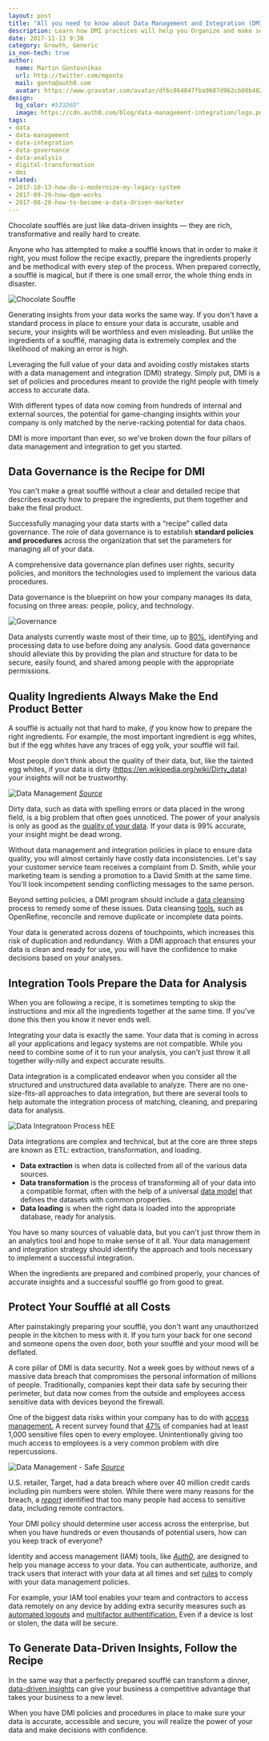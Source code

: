 ```yaml
---
layout: post
title: "All you need to know about Data Management and Integration (DMI)"
description: Learn how DMI practices will help you Organize and make sense of all your valuable data.
date: 2017-11-13 9:30
category: Growth, Generic
is_non-tech: true
author:  
  name: Martin Gontovnikas
  url: http://twitter.com/mgonto
  mail: gonto@auth0.com
  avatar: https://www.gravatar.com/avatar/df6c864847fba9687d962cb80b482764??s=60
design:
  bg_color: #531D6D"
  image: https://cdn.auth0.com/blog/data-management-integration/logo.png
tags:
- data
- data-management
- data-integration
- data-governance
- data-analysis
- digital-transformation
- dmi
related:
- 2017-10-13-how-do-i-modernize-my-legacy-system
- 2017-09-29-how-dpm-works
- 2017-08-28-how-to-become-a-data-driven-marketer
---
```


Chocolate soufflés are just like data-driven insights — they are rich, transformative and really hard to create.


Anyone who has attempted to make a soufflé knows that in order to make it right, you must follow the recipe exactly, prepare the ingredients properly and be methodical with every step of the process. When prepared correctly, a soufflé is magical, but if there is one small error, the whole thing ends in disaster.

![Chocolate Souffle](https://cdn.auth0.com/blog/dmi/Chocolate-Souffle.jpg)

Generating insights from your data works the same way. If you don't have a standard process in place to ensure your data is accurate, usable and secure, your insights will be worthless and even misleading. But unlike the ingredients of a soufflé, managing data is extremely complex and the likelihood of making an error is high.

Leveraging the full value of your data and avoiding costly mistakes starts with a data management and integration (DMI) strategy. Simply put, DMI is a set of policies and procedures meant to provide the right people with timely access to accurate data.

With different types of data now coming from hundreds of internal and external sources, the potential for game-changing insights within your company is only matched by the nerve-racking potential for data chaos.

DMI is more important than ever, so we've broken down the four pillars of data management and integration to get you started.

## Data Governance is the Recipe for DMI

You can't make a great soufflé without a clear and detailed recipe that describes exactly how to prepare the ingredients, put them together and bake the final product.

Successfully managing your data starts with a “recipe” called data governance. The role of data governance is to establish **standard policies and procedures** across the organization that set the parameters for managing all of your data.

A comprehensive data governance plan defines user rights, security policies, and monitors the technologies used to implement the various data procedures.

Data governance is the blueprint on how your company manages its data, focusing on three areas: people, policy, and technology.

![Governance](https://cdn.auth0.com/blog/dmi/governance.png)

Data analysts currently waste most of their time, up to [80%](https://www.forbes.com/sites/gilpress/2016/03/23/data-preparation-most-time-consuming-least-enjoyable-data-science-task-survey-says/#10a8aa6a6f63), identifying and processing data to use before doing any analysis. Good data governance should alleviate this by providing the plan and structure for data to be secure, easily found, and shared among people with the appropriate permissions.

## Quality Ingredients Always Make the End Product Better

A soufflé is actually not that hard to make, *if* you know how to prepare the right ingredients. For example, the most important ingredient is egg whites, but if the egg whites have any traces of egg yolk, your soufflé will fail.

Most people don't think about the quality of their data, but, like the tainted egg whites, if your data is dirty (https://en.wikipedia.org/wiki/Dirty_data) your insights will not be trustworthy.

![Data Management](http://4.bp.blogspot.com/-ZiFiWxQAOoU/VSoMfSxSKCI/AAAAAAAAPyw/tNBVivLmdSI/s1600/005b.jpg)
_[Source](Source)_

Dirty data, such as data with spelling errors or data placed in the wrong field, is a big problem that often goes unnoticed. The power of your analysis is only as good as the [quality of your data](https://www.interana.com/blog/understanding-value-data/). If your data is 99% accurate, your insight might be dead wrong.

Without data management and integration policies in place to ensure data quality, you will almost certainly have costly data inconsistencies. Let's say your customer service team receives a complaint from D. Smith, while your marketing team is sending a promotion to a David Smith at the same time. You'll look incompetent sending conflicting messages to the same person.

Beyond setting policies, a DMI program should include a [data cleansing](https://en.wikipedia.org/wiki/Data_cleansing) process to remedy some of these issues. Data cleansing [tools](https://www.quora.com/What-are-the-best-data-cleansing-tools), such as OpenRefine, reconcile and remove duplicate or incomplete data points.

Your data is generated across dozens of touchpoints, which increases this risk of duplication and redundancy. With a DMI approach that ensures your data is clean and ready for use, you will have the confidence to make decisions based on your analyses.

## Integration Tools Prepare the Data for Analysis

When you are following a recipe, it is sometimes tempting to skip the instructions and mix all the ingredients together at the same time. If you've done this then you know it never ends well.

Integrating your data is exactly the same. Your data that is coming in across all your applications and legacy systems are not compatible. While you need to combine some of it to run your analysis, you can't just throw it all together willy-nilly and expect accurate results.

Data integration is a complicated endeavor when you consider all the structured and unstructured data available to analyze.  There are no one-size-fits-all approaches to data integration, but there are several tools to help automate the integration process of matching, cleaning, and preparing data for analysis.

![Data Integratoon Process hEE](https://cdn.auth0.com/blog/dmi/Data-Integration-Process.png)

Data integrations are complex and technical, but at the core are three steps are known as ETL: extraction, transformation, and loading.

* **Data extraction** is when data is collected from all of the various data sources.
* **Data transformation** is the process of transforming all of your data into a compatible format, often with the help of a universal [data model](https://en.wikipedia.org/wiki/Data_model) that defines the datasets with common properties.
* **Data loading** is when the right data is loaded into the appropriate database, ready for analysis.

You have so many sources of valuable data, but you can't just throw them in an analytics tool and hope to make sense of it all. Your data management and integration strategy should identify the approach and tools necessary to implement a successful integration.

When the ingredients are prepared and combined properly, your chances of accurate insights and a successful soufflé go from good to great.

## Protect Your Soufflé at all Costs

After painstakingly preparing your soufflé, you don't want any unauthorized people in the kitchen to mess with it. If you turn your back for one second and someone opens the oven door, both your soufflé and your mood will be deflated.

A core pillar of DMI is data security. Not a week goes by without news of a massive data breach that compromises the personal information of millions of people. Traditionally, companies kept their data safe by securing their perimeter, but data now comes from the outside and employees access sensitive data with devices beyond the firewall.

One of the biggest data risks within your company has to do with [access management.](https://auth0.com/user-management) A recent survey found that [47%](https://blog.varonis.com/2017-varonis-data-risk-report-47-had-at-least-1000-sensitive-files-exposed/) of companies had at least 1,000 sensitive files open to every employee. Unintentionally giving too much access to employees is a very common problem with dire repercussions.

![Data Management - Safe](https://quip.com/-/blob/PFUAAA5PmMo/CKGRI2qLmwKrQDrWsCXeXA?s=UHW7A8Vnf25t)
_[Source](https://www.observeit.com)_

U.S. retailer, Target, had a data breach where over 40 million credit cards including pin numbers were stolen. While there were many reasons for the breach, a [_report_](https://krebsonsecurity.com/2015/09/inside-target-corp-days-after-2013-breach/) identified that too many people had access to sensitive data, including remote contractors.

Your DMI policy should determine user access across the enterprise, but when you have hundreds or even thousands of potential users, how can you keep track of everyone?

Identity and access management (IAM) tools, like [_Auth0_](https://auth0.com/learn/cloud-identity-access-management/), are designed to help you manage access to your data. You can authenticate, authorize, and track users that interact with your data at all times and set [rules](https://auth0.com/docs/rules/current) to comply with your data management policies.

For example, your IAM tool enables your team and contractors to access data remotely on any device by adding extra security measures such as [automated logouts](https://auth0.com/docs/logout) and [multifactor authentification.](https://auth0.com/docs/multifactor-authentication) Even if a device is lost or stolen, the data will be secure.

## To Generate Data-Driven Insights, Follow the Recipe

In the same way that a perfectly prepared soufflé can transform a dinner, [data-driven insights](https://datahero.com/blog/2017/07/31/data-driven-decision-making-skills/) can give your business a competitive advantage that takes your business to a new level.

When you have DMI policies and procedures in place to make sure your data is accurate, accessible and secure, you will realize the power of your data and make decisions with confidence.
